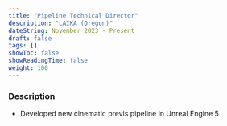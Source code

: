 ```yaml
---
title: "Pipeline Technical Director"
description: "LAIKA (Oregon)"
dateString: November 2023 - Present
draft: false
tags: []
showToc: false
showReadingTime: false
weight: 100
--- 
```


### Description

- Developed new cinematic previs pipeline in Unreal Engine 5
